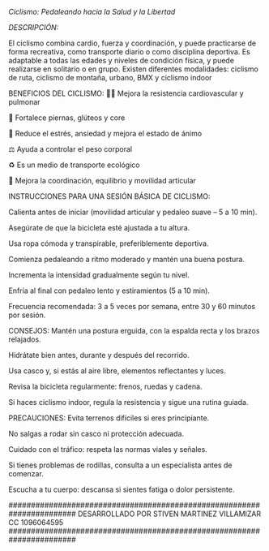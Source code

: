 *Ciclismo: Pedaleando hacia la Salud y la Libertad*

*DESCRIPCIÓN:*

El ciclismo combina cardio, fuerza y coordinación, y puede practicarse de forma recreativa, como transporte diario o como disciplina deportiva. Es adaptable a todas las edades y niveles de condición física, y puede realizarse en solitario o en grupo. Existen diferentes modalidades: ciclismo de ruta, ciclismo de montaña, urbano, BMX y ciclismo indoor

BENEFICIOS DEL CICLISMO:
🚴‍♂️ Mejora la resistencia cardiovascular y pulmonar

💪 Fortalece piernas, glúteos y core

🧠 Reduce el estrés, ansiedad y mejora el estado de ánimo

⚖️ Ayuda a controlar el peso corporal

♻️ Es un medio de transporte ecológico

🦵 Mejora la coordinación, equilibrio y movilidad articular


INSTRUCCIONES PARA UNA SESIÓN BÁSICA DE CICLISMO:

Calienta antes de iniciar (movilidad articular y pedaleo suave – 5 a 10 min).

Asegúrate de que la bicicleta esté ajustada a tu altura.

Usa ropa cómoda y transpirable, preferiblemente deportiva.

Comienza pedaleando a ritmo moderado y mantén una buena postura.

Incrementa la intensidad gradualmente según tu nivel.

Enfría al final con pedaleo lento y estiramientos (5 a 10 min).

Frecuencia recomendada: 3 a 5 veces por semana, entre 30 y 60 minutos por sesión.


CONSEJOS:
Mantén una postura erguida, con la espalda recta y los brazos relajados.

Hidrátate bien antes, durante y después del recorrido.

Usa casco y, si estás al aire libre, elementos reflectantes y luces.

Revisa la bicicleta regularmente: frenos, ruedas y cadena.

Si haces ciclismo indoor, regula la resistencia y sigue una rutina guiada.

PRECAUCIONES:
Evita terrenos difíciles si eres principiante.

No salgas a rodar sin casco ni protección adecuada.

Cuidado con el tráfico: respeta las normas viales y señales.

Si tienes problemas de rodillas, consulta a un especialista antes de comenzar.

Escucha a tu cuerpo: descansa si sientes fatiga o dolor persistente.

 #######################################################################
    DESARROLLADO POR STIVEN MARTINEZ VILLAMIZAR        CC 1096064595       
 #######################################################################